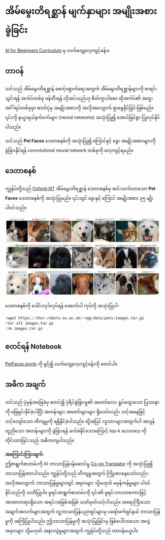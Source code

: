 <!--
CO_OP_TRANSLATOR_METADATA:
{
  "original_hash": "f3d2cee9cb3c52160419e560c57a690e",
  "translation_date": "2025-08-25T22:59:13+00:00",
  "source_file": "lessons/4-ComputerVision/07-ConvNets/lab/README.md",
  "language_code": "my"
}
-->
# အိမ်မွေးတိရစ္ဆာန် မျက်နှာများ အမျိုးအစားခွဲခြင်း

[AI for Beginners Curriculum](https://github.com/microsoft/ai-for-beginners) မှ လက်တွေ့လေ့ကျင့်ခန်း။

## တာဝန်

သင်သည် အိမ်မွေးတိရစ္ဆာန် စောင့်ရှောက်ရေးအတွက် အိမ်မွေးတိရစ္ဆာန်များကို စာရင်းသွင်းရန် အက်ပ်တစ်ခု ဖန်တီးရန် လိုအပ်သည်ဟု စိတ်ကူးပါစေ။ ထိုအက်ပ်၏ အထူးအင်္ဂါရပ်တစ်ခုမှာ ဓာတ်ပုံမှ အမျိုးအစားကို အလိုအလျောက် ရှာဖွေနိုင်ခြင်းဖြစ်မည်။ ၎င်းကို နယူးရယ်နက်ဝက်များ (neural networks) အသုံးပြု၍ အောင်မြင်စွာ ပြုလုပ်နိုင်ပါသည်။

သင်သည် **Pet Faces** ဒေတာစနစ်ကို အသုံးပြု၍ ကြောင်နှင့် ခွေး အမျိုးအစားများကို ခွဲခြားနိုင်ရန် convolutional neural network တစ်ခုကို လေ့ကျင့်ရမည်။

## ဒေတာစနစ်

ကျွန်ုပ်တို့သည် [Oxford-IIIT](https://www.robots.ox.ac.uk/~vgg/data/pets/) အိမ်မွေးတိရစ္ဆာန် ဒေတာစနစ်မှ ဆင်းသက်လာသော **Pet Faces** ဒေတာစနစ်ကို အသုံးပြုမည်။ ၎င်းတွင် ခွေးနှင့် ကြောင် အမျိုးအစား ၃၅ မျိုး ပါဝင်သည်။

![ကျွန်ုပ်တို့ကိုင်တွယ်မည့် ဒေတာ](../../../../../../translated_images/data.50b2a9d5484bdbf0f52f5765b381cec9efe2bd296a98f007f90bedb6ac67f2a8.my.png)

ဒေတာစနစ်ကို ဒေါင်းလုဒ်လုပ်ရန် အောက်ပါ ကုဒ်ကို အသုံးပြုပါ-

```python
!wget https://thor.robots.ox.ac.uk/~vgg/data/pets/images.tar.gz
!tar xfz images.tar.gz
!rm images.tar.gz
```

## စတင်ရန် Notebook

[PetFaces.ipynb](../../../../../../lessons/4-ComputerVision/07-ConvNets/lab/PetFaces.ipynb) ကို ဖွင့်၍ လက်တွေ့လေ့ကျင့်ခန်းကို စတင်ပါ။

## အဓိက အချက်

သင်သည် ပုံမှန်အခြေခံမှ စတင်၍ ပုံရိပ်ခွဲခြားမှု၏ အတော်လေး ရှုပ်ထွေးသော ပြဿနာကို ဖြေရှင်းနိုင်ခဲ့ပါပြီ! အတန်းများ အတော်များများ ရှိသော်လည်း သင့်အနေဖြင့် သင့်လျော်သော တိကျမှုကို ရရှိနိုင်ခဲ့ပါသည်။ ထို့အပြင် လူသားများအတွက်ပါ အလွန်တူညီသော အတန်းများကို ခွဲခြားရန် ခက်ခဲနိုင်သောကြောင့် top-k accuracy ကို တိုင်းတာခြင်းသည် အဓိကကျပါသည်။

**အကြောင်းကြားချက်**:  
ဤစာရွက်စာတမ်းကို AI ဘာသာပြန်ဝန်ဆောင်မှု [Co-op Translator](https://github.com/Azure/co-op-translator) ကို အသုံးပြု၍ ဘာသာပြန်ထားပါသည်။ ကျွန်ုပ်တို့သည် တိကျမှုအတွက် ကြိုးစားနေသော်လည်း၊ အလိုအလျောက် ဘာသာပြန်မှုများတွင် အမှားများ သို့မဟုတ် မမှန်ကန်မှုများ ပါဝင်နိုင်သည်ကို သတိပြုပါ။ မူရင်းစာရွက်စာတမ်းကို ၎င်း၏ မူရင်းဘာသာစကားဖြင့် အာဏာတရားရှိသော အရင်းအမြစ်အဖြစ် သတ်မှတ်သင့်ပါသည်။ အရေးကြီးသော အချက်အလက်များအတွက် လူ့ဘာသာပြန်ပညာရှင်များမှ ပရော်ဖက်ရှင်နယ် ဘာသာပြန်မှုကို အကြံပြုပါသည်။ ဤဘာသာပြန်မှုကို အသုံးပြုခြင်းမှ ဖြစ်ပေါ်လာသော အလွဲအမှားများ သို့မဟုတ် အနားလွဲမှုများအတွက် ကျွန်ုပ်တို့သည် တာဝန်မယူပါ။